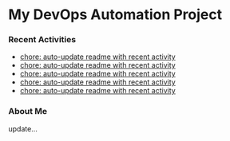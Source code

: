 # My DevOps Automation Project

### Recent Activities
<!-- activity:START -->
- [chore: auto-update readme with recent activity](https://github.com/kaigiii/mybowling-app/commit/22196fa985e4a2f5e738cd9aa0eda08bd11915e9)
- [chore: auto-update readme with recent activity](https://github.com/kaigiii/mybowling-app/commit/756008522677f206209f4c80cf8296a376a2c579)
- [chore: auto-update readme with recent activity](https://github.com/kaigiii/mybowling-app/commit/93d6339bf1ea4638c569d557b9ee72f27353e4b3)
- [chore: auto-update readme with recent activity](https://github.com/kaigiii/mybowling-app/commit/2c4071a3d6281288e0a24d90b4a36094ba939384)
- [chore: auto-update readme with recent activity](https://github.com/kaigiii/mybowling-app/commit/e1a4504c69771cd7e10c4e4f381b4ec1ac8ddee0)
<!-- activity:END -->

### About Me
<!-- MYLINKS:START -->
<!-- MYLINKS:END -->

update...
